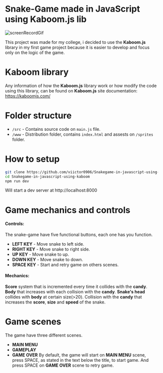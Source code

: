 # Snake-Game made in JavaScript using Kaboom.js lib
![screenRecordGif](https://github.com/user-attachments/assets/2f946ab8-f174-4d4f-a887-ab2c85f401c3)

This project was made for my college, i decided to use the **Kaboom.js** library in my first game project because it is easier to develop and focus only on the logic of the game.
# Kaboom library
Any information of how the **Kaboom.js** library work or how modify the code using this library, can be found on **Kaboom.js** site documentation: https://kaboomjs.com/
# Folder structure
- `/src` - Contains source code on `main.js` file.
- `/www` - Distribution folder, contains `index.html` and assests on `/sprites` folder.
# How to setup
```bash
git clone https://github.com/viictor0906/Snakegame-in-javascript-using-kaboom.git
cd Snakegame-in-javascript-using-kaboom
npm run dev
```
Will start a dev server at http://localhost:8000
# Game mechanics and controls
#### Controls:
The snake-game have five functional buttons, each one has you function. 
- **LEFT KEY** - Move snake to left side.
- **RIGHT KEY** - Move snake to right side.
- **UP KEY** - Move snake to up.
- **DOWN KEY** - Move snake to down.
- **SPACE KEY** - Start and retry game on others scenes.
#### Mechanics:
**Score** system that is incremented every time it collides with the **candy**.
**Body** that increases with each collision with the **candy**.
**Snake's head** collides with **body** at certain size(>20).
Collision with the **candy** that increases the **score**, **size** and **speed** of the snake.
# Game scenes
The game have three different scenes.
- **MAIN MENU**
- **GAMEPLAY**
- **GAME OVER**
By default, the game will start on **MAIN MENU** scene, press SPACE, as stated in the text below the title, to start game. And press SPACE on **GAME OVER** scene to retry game.
